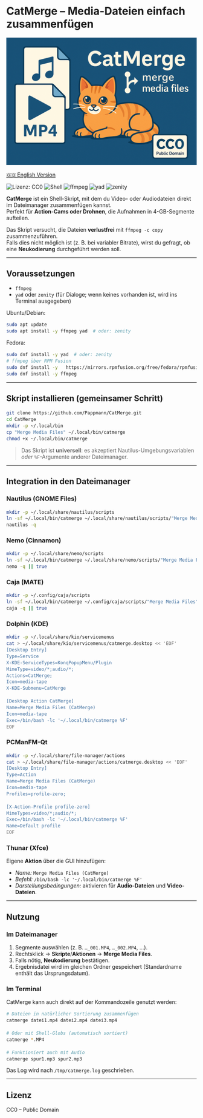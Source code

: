 # CatMerge – Media-Dateien einfach zusammenfügen

![](assets/og-image.png)

[🇬🇧 English Version](README.md)

![Lizenz: CC0](https://img.shields.io/badge/Lizenz-CC0-lightgrey.svg) ![Shell](https://img.shields.io/badge/Geschrieben%20in-Bash-4EAA25.svg?logo=gnu-bash&logoColor=white) ![ffmpeg](https://img.shields.io/badge/Nutzt-ffmpeg-blue.svg) ![yad](https://img.shields.io/badge/GUI-yad-purple.svg) ![zenity](https://img.shields.io/badge/GUI-zenity-purple.svg)

**CatMerge** ist ein Shell-Skript, mit dem du Video- oder Audiodateien direkt im Dateimanager zusammenfügen kannst.  
Perfekt für **Action-Cams oder Drohnen**, die Aufnahmen in 4-GB-Segmente aufteilen.

Das Skript versucht, die Dateien **verlustfrei** mit `ffmpeg -c copy` zusammenzuführen.  
Falls dies nicht möglich ist (z. B. bei variabler Bitrate), wirst du gefragt, ob eine **Neukodierung** durchgeführt werden soll.

---

## Voraussetzungen

- `ffmpeg`
- `yad` oder `zenity` (für Dialoge; wenn keines vorhanden ist, wird ins Terminal ausgegeben)

Ubuntu/Debian:
```bash
sudo apt update
sudo apt install -y ffmpeg yad  # oder: zenity
```

Fedora:
```bash
sudo dnf install -y yad  # oder: zenity
# ffmpeg über RPM Fusion
sudo dnf install -y   https://mirrors.rpmfusion.org/free/fedora/rpmfusion-free-release-$(rpm -E %fedora).noarch.rpm
sudo dnf install -y ffmpeg
```

---

## Skript installieren (gemeinsamer Schritt)

```bash
git clone https://github.com/Pappmann/CatMerge.git
cd CatMerge
mkdir -p ~/.local/bin
cp "Merge Media Files" ~/.local/bin/catmerge
chmod +x ~/.local/bin/catmerge
```

> Das Skript ist **universell**: es akzeptiert Nautilus-Umgebungsvariablen *oder* `%F`-Argumente anderer Dateimanager.

---

## Integration in den Dateimanager

### Nautilus (GNOME Files)
```bash
mkdir -p ~/.local/share/nautilus/scripts
ln -sf ~/.local/bin/catmerge ~/.local/share/nautilus/scripts/"Merge Media Files"
nautilus -q
```

### Nemo (Cinnamon)
```bash
mkdir -p ~/.local/share/nemo/scripts
ln -sf ~/.local/bin/catmerge ~/.local/share/nemo/scripts/"Merge Media Files"
nemo -q || true
```

### Caja (MATE)
```bash
mkdir -p ~/.config/caja/scripts
ln -sf ~/.local/bin/catmerge ~/.config/caja/scripts/"Merge Media Files"
caja -q || true
```

### Dolphin (KDE)
```bash
mkdir -p ~/.local/share/kio/servicemenus
cat > ~/.local/share/kio/servicemenus/catmerge.desktop << 'EOF'
[Desktop Entry]
Type=Service
X-KDE-ServiceTypes=KonqPopupMenu/Plugin
MimeType=video/*;audio/*;
Actions=CatMerge;
Icon=media-tape
X-KDE-Submenu=CatMerge

[Desktop Action CatMerge]
Name=Merge Media Files (CatMerge)
Icon=media-tape
Exec=/bin/bash -lc '~/.local/bin/catmerge %F'
EOF
```

### PCManFM-Qt
```bash
mkdir -p ~/.local/share/file-manager/actions
cat > ~/.local/share/file-manager/actions/catmerge.desktop << 'EOF'
[Desktop Entry]
Type=Action
Name=Merge Media Files (CatMerge)
Icon=media-tape
Profiles=profile-zero;

[X-Action-Profile profile-zero]
MimeTypes=video/*;audio/*;
Exec=/bin/bash -lc '~/.local/bin/catmerge %F'
Name=Default profile
EOF
```

### Thunar (Xfce)
Eigene **Aktion** über die GUI hinzufügen:  
- *Name:* `Merge Media Files (CatMerge)`  
- *Befehl:* `/bin/bash -lc '~/.local/bin/catmerge %F'`  
- *Darstellungsbedingungen:* aktivieren für **Audio-Dateien** und **Video-Dateien**.

---

## Nutzung

### Im Dateimanager
1. Segmente auswählen (z. B. `…_001.MP4`, `…_002.MP4`, …).  
2. Rechtsklick → **Skripte**/**Aktionen** → **Merge Media Files**.  
3. Falls nötig, **Neukodierung** bestätigen.  
4. Ergebnisdatei wird im gleichen Ordner gespeichert (Standardname enthält das Ursprungsdatum).

### Im Terminal
CatMerge kann auch direkt auf der Kommandozeile genutzt werden:

```bash
# Dateien in natürlicher Sortierung zusammenfügen
catmerge datei1.mp4 datei2.mp4 datei3.mp4

# Oder mit Shell-Globs (automatisch sortiert)
catmerge *.MP4

# Funktioniert auch mit Audio
catmerge spur1.mp3 spur2.mp3
```

Das Log wird nach `/tmp/catmerge.log` geschrieben.

---

## Lizenz

CC0 – Public Domain
